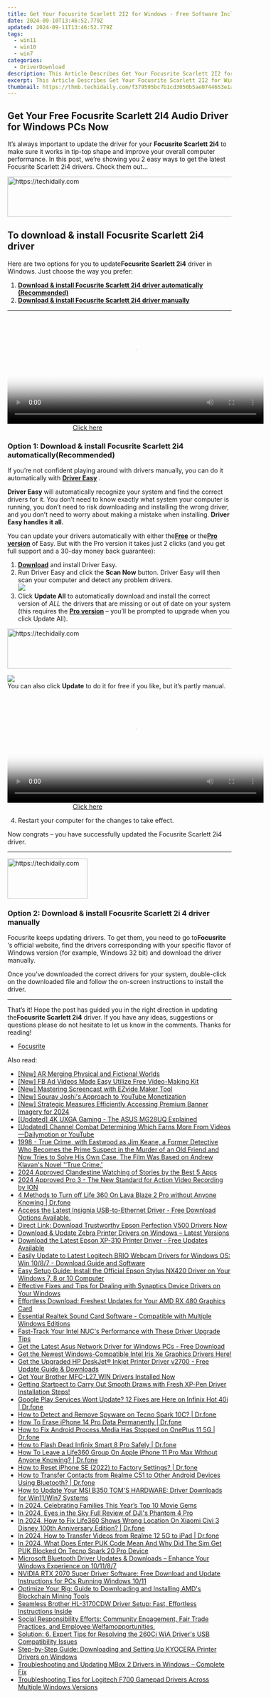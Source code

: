 ```yaml
---
title: Get Your Focusrite Scarlett 2I2 for Windows - Free Software Included!
date: 2024-09-10T13:46:52.779Z
updated: 2024-09-11T13:46:52.779Z
tags:
  - win11
  - win10
  - win7
categories:
  - DriverDownload
description: This Article Describes Get Your Focusrite Scarlett 2I2 for Windows - Free Software Included!
excerpt: This Article Describes Get Your Focusrite Scarlett 2I2 for Windows - Free Software Included!
thumbnail: https://thmb.techidaily.com/f379595bc7b1cd3050b5ae0744653e1ab5e0a38460cd4cd6298021feb9a9cc65.jpg
---
```


## Get Your Free Focusrite Scarlett 2I4 Audio Driver for Windows PCs Now

It’s always important to update the driver for your **Focusrite Scarlett 2i4** to make sure it works in tip-top shape and improve your overall computer performance. In this post, we’re showing you 2 easy ways to get the latest Focusrite Scarlett 2i4 drivers. Check them out…





<!-- affiliate ads begin -->
<a href="https://ephamedtechinc.pxf.io/c/5597632/2130532/26400" target="_top" id="2130532">
  <img src="//a.impactradius-go.com/display-ad/26400-2130532" border="0" alt="https://techidaily.com" width="728" height="90"/>
</a>
<img height="0" width="0" src="https://ephamedtechinc.pxf.io/i/5597632/2130532/26400" style="position:absolute;visibility:hidden;" border="0" />
<!-- affiliate ads end -->




## To download & install **Focusrite Scarlett 2i4 driver**

 Here are two options for you to update**Focusrite Scarlett 2i4** driver in Windows. Just choose the way you prefer:

1. **[Download & install Focusrite Scarlett 2i4 driver automatically (Recommended)](https://www.drivereasy.com/knowledge/how-to-update-focusrite-scarlett-2i4-drivers-in-windows/#O1)**
2. **[Download & install Focusrite Scarlett 2i4 driver manually](https://tools.techidaily.com/drivereasy/download/)**

---





<!-- affiliate ads begin -->
<span id="1993645">
					<video width="576" height="240" style="cursor:pointer"
           poster="//a.impactradius-go.com/display-clicktoplayimage/1993645.png"
           onclick="if(!this.playClicked){this.play();this.setAttribute('controls',true);this.playClicked=true;}">
	   <source src="//a.impactradius-go.com/display-ad/22993-1993645">
	   <img src="//a.impactradius-go.com/display-clicktoplayimage/1993645.png" style="border: none; height: 100%; width: 100%; object-fit: contain">
	</video>
	<div style="width:360px;text-align:center"><a href="javascript:window.open(decodeURIComponent('https%3A%2F%2Fhomestyler.sjv.io%2Fc%2F5597632%2F1993645%2F22993'), '_blank');void(0);">Click here</a></div>
</span>
<img height="0" width="0" src="https://imp.pxf.io/i/5597632/1993645/22993" style="position:absolute;visibility:hidden;" border="0" />
<!-- affiliate ads end -->




### Option 1: Download & install **Focusrite Scarlett 2i4**  automatically(Recommended)

 If you’re not confident playing around with drivers manually, you can do it automatically with **[Driver Easy](https://tools.techidaily.com/drivereasy/download/)**  .

**Driver Easy** will automatically recognize your system and find the correct drivers for it. You don’t need to know exactly what system your computer is running, you don’t need to risk downloading and installing the wrong driver, and you don’t need to worry about making a mistake when installing. **Driver Easy handles it all.**

 You can update your drivers automatically with either the[**Free**](https://tools.techidaily.com/drivereasy/download/) or the[**Pro version**](https://tools.techidaily.com/drivereasy/download/) of Easy. But with the Pro version it takes just 2 clicks (and you get full support and a 30-day money back guarantee):

1. **[Download](https://tools.techidaily.com/drivereasy/download/)**  and install Driver Easy.
2. Run Driver Easy and click the **Scan Now** button. Driver Easy will then scan your computer and detect any problem drivers.  
![](https://images.drivereasy.com/wp-content/uploads/2019/09/scannow.jpg)
3. Click **Update All** to automatically download and install the correct version of _ALL_ the drivers that are missing or out of date on your system (this requires the **[Pro version](https://tools.techidaily.com/drivereasy/download/)**  – you’ll be prompted to upgrade when you click Update All).  




<!-- affiliate ads begin -->
<a href="https://appsumo.8odi.net/c/5597632/2137411/7443" target="_top" id="2137411">
  <img src="//a.impactradius-go.com/display-ad/7443-2137411" border="0" alt="https://techidaily.com" width="600" height="90"/>
</a>
<img height="0" width="0" src="https://appsumo.8odi.net/i/5597632/2137411/7443" style="position:absolute;visibility:hidden;" border="0" />
<!-- affiliate ads end -->




![](https://images.drivereasy.com/wp-content/uploads/2019/09/focusrite-scarlett-2i4-driver.jpg)  
 You can also click **Update** to do it for free if you like, but it’s partly manual.




<!-- affiliate ads begin -->
<span id="1983549">
					<video width="576" height="240" style="cursor:pointer"
           poster="//a.impactradius-go.com/display-clicktoplayimage/1983549.png"
           onclick="if(!this.playClicked){this.play();this.setAttribute('controls',true);this.playClicked=true;}">
	   <source src="//a.impactradius-go.com/display-ad/22993-1983549">
	   <img src="//a.impactradius-go.com/display-clicktoplayimage/1983549.png" style="border: none; height: 100%; width: 100%; object-fit: contain">
	</video>
	<div style="width:360px;text-align:center"><a href="javascript:window.open(decodeURIComponent('https%3A%2F%2Fhomestyler.sjv.io%2Fc%2F5597632%2F1983549%2F22993'), '_blank');void(0);">Click here</a></div>
</span>
<img height="0" width="0" src="https://imp.pxf.io/i/5597632/1983549/22993" style="position:absolute;visibility:hidden;" border="0" />
<!-- affiliate ads end -->




4. Restart your computer for the changes to take effect.

 Now congrats – you have successfully updated the Focusrite Scarlett 2i4 driver.

---





<!-- affiliate ads begin -->
<a href="https://aligracehair.sjv.io/c/5597632/2135411/19272" target="_top" id="2135411">
  <img src="//a.impactradius-go.com/display-ad/19272-2135411" border="0" alt="https://techidaily.com" width="180" height="90"/>
</a>
<img height="0" width="0" src="https://aligracehair.sjv.io/i/5597632/2135411/19272" style="position:absolute;visibility:hidden;" border="0" />
<!-- affiliate ads end -->




### Option 2: Download & install **Focusrite Scarlett 2i** 4 driver manually

 Focusrite keeps updating drivers. To get them, you need to go to**Focusrite** ‘s official website, find the drivers corresponding with your specific flavor of Windows version (for example, Windows 32 bit) and download the driver manually.

 Once you’ve downloaded the correct drivers for your system, double-click on the downloaded file and follow the on-screen instructions to install the driver.

---

 That’s it! Hope the post has guided you in the right direction in updating the**Focusrite Scarlett 2i4** driver. If you have any ideas, suggestions or questions please do not hesitate to let us know in the comments. Thanks for reading!

* [Focusrite](https://tools.techidaily.com/drivereasy/download/)

<ins class="adsbygoogle"
     style="display:block"
     data-ad-format="autorelaxed"
     data-ad-client="ca-pub-7571918770474297"
     data-ad-slot="1223367746"></ins>



<ins class="adsbygoogle"
     style="display:block"
     data-ad-client="ca-pub-7571918770474297"
     data-ad-slot="8358498916"
     data-ad-format="auto"
     data-full-width-responsive="true"></ins>





<span class="atpl-alsoreadstyle">Also read:</span>
<div><ul>
<li><a href="https://extra-lessons.techidaily.com/new-ar-merging-physical-and-fictional-worlds/"><u>[New] AR Merging Physical and Fictional Worlds</u></a></li>
<li><a href="https://facebook-videos.techidaily.com/new-fb-ad-videos-made-easy-utilize-free-video-making-kit/"><u>[New] FB Ad Videos Made Easy Utilize Free Video-Making Kit</u></a></li>
<li><a href="https://visual-screen-recording.techidaily.com/new-mastering-screencast-with-ezvide-maker-tool/"><u>[New] Mastering Screencast with EZvide Maker Tool</u></a></li>
<li><a href="https://youtube-docs.techidaily.com/ourav-joshis-approach-to-youtube-monetization/"><u>[New] Sourav Joshi's Approach to YouTube Monetization</u></a></li>
<li><a href="https://fox-direct.techidaily.com/new-strategic-measures-efficiently-accessing-premium-banner-imagery-for-2024/"><u>[New] Strategic Measures Efficiently Accessing Premium Banner Imagery for 2024</u></a></li>
<li><a href="https://extra-lessons.techidaily.com/updated-4k-uxga-gaming-the-asus-mg28uq-explained/"><u>[Updated] 4K UXGA Gaming - The ASUS MG28UQ Explained</u></a></li>
<li><a href="https://youtube-webster.techidaily.com/ed-channel-combat-determining-which-earns-more-from-videosdailymotion-or-youtube/"><u>[Updated] Channel Combat Determining Which Earns More From Videos—Dailymotion or YouTube</u></a></li>
<li><a href="https://driver-download.techidaily.com/1998-true-crime-with-eastwood-as-jim-keane-a-former-detective-who-becomes-the-prime-suspect-in-the-murder-of-an-old-friend-and-now-tries-to-solve-his-own-ca274/"><u>1998 - True Crime, with Eastwood as Jim Keane, a Former Detective Who Becomes the Prime Suspect in the Murder of an Old Friend and Now Tries to Solve His Own Case. The Film Was Based on Andrew Klavan's Novel ''True Crime.'</u></a></li>
<li><a href="https://instagram-videos.techidaily.com/2024-approved-clandestine-watching-of-stories-by-the-best-5-apps/"><u>2024 Approved Clandestine Watching of Stories by the Best 5 Apps</u></a></li>
<li><a href="https://extra-guidance.techidaily.com/2024-approved-pro-3-the-new-standard-for-action-video-recording-by-ion/"><u>2024 Approved Pro 3 - The New Standard for Action Video Recording by ION</u></a></li>
<li><a href="https://location-fake.techidaily.com/4-methods-to-turn-off-life-360-on-lava-blaze-2-pro-without-anyone-knowing-drfone-by-drfone-virtual-android/"><u>4 Methods to Turn off Life 360 On Lava Blaze 2 Pro without Anyone Knowing | Dr.fone</u></a></li>
<li><a href="https://driver-download.techidaily.com/access-the-latest-insignia-usb-to-ethernet-driver-free-download-options-available/"><u>Access the Latest Insignia USB-to-Ethernet Driver - Free Download Options Available.</u></a></li>
<li><a href="https://driver-download.techidaily.com/direct-link-download-trustworthy-epson-perfection-v500-drivers-now/"><u>Direct Link: Download Trustworthy Epson Perfection V500 Drivers Now</u></a></li>
<li><a href="https://driver-download.techidaily.com/1722975431746-download-and-update-zebra-printer-drivers-on-windows-latest-versions/"><u>Download & Update Zebra Printer Drivers on Windows – Latest Versions</u></a></li>
<li><a href="https://driver-download.techidaily.com/download-the-latest-epson-xp-310-printer-driver-free-updates-available/"><u>Download the Latest Epson XP-310 Printer Driver - Free Updates Available</u></a></li>
<li><a href="https://driver-download.techidaily.com/easily-update-to-latest-logitech-brio-webcam-drivers-for-windows-os-win-1087-download-guide-and-software/"><u>Easily Update to Latest Logitech BRIO Webcam Drivers for Windows OS: Win 10/8/7 - Download Guide and Software</u></a></li>
<li><a href="https://driver-download.techidaily.com/easy-setup-guide-install-the-official-epson-stylus-nx420-driver-on-your-windows-7-8-or-10-computer/"><u>Easy Setup Guide: Install the Official Epson Stylus NX420 Driver on Your Windows 7, 8 or 10 Computer</u></a></li>
<li><a href="https://driver-download.techidaily.com/effective-fixes-and-tips-for-dealing-with-synaptics-device-drivers-on-your-windows/"><u>Effective Fixes and Tips for Dealing with Synaptics Device Drivers on Your Windows</u></a></li>
<li><a href="https://driver-download.techidaily.com/effortless-download-freshest-updates-for-your-amd-rx-480-graphics-card/"><u>Effortless Download: Freshest Updates for Your AMD RX 480 Graphics Card</u></a></li>
<li><a href="https://driver-download.techidaily.com/essential-realtek-sound-card-software-compatible-with-multiple-windows-editions/"><u>Essential Realtek Sound Card Software - Compatible with Multiple Windows Editions</u></a></li>
<li><a href="https://driver-download.techidaily.com/fast-track-your-intel-nucs-performance-with-these-driver-upgrade-tips/"><u>Fast-Track Your Intel NUC's Performance with These Driver Upgrade Tips</u></a></li>
<li><a href="https://driver-download.techidaily.com/get-the-latest-asus-network-driver-for-windows-pcs-free-download/"><u>Get the Latest Asus Network Driver for Windows PCs - Free Download</u></a></li>
<li><a href="https://driver-download.techidaily.com/get-the-newest-windows-compatible-intel-iris-xe-graphics-drivers-here/"><u>Get the Newest Windows-Compatible Intel Iris Xe Graphics Drivers Here!</u></a></li>
<li><a href="https://driver-download.techidaily.com/get-the-upgraded-hp-deskjet-inkjet-printer-driver-v2700-free-update-guide-and-downloads/"><u>Get the Upgraded HP DeskJet® Inkjet Printer Driver v2700 - Free Update Guide & Downloads</u></a></li>
<li><a href="https://win-amazing.techidaily.com/1722966264688-get-your-brother-mfc-l27win-drivers-installed-now/"><u>Get Your Brother MFC-L27_WIN Drivers Installed Now</u></a></li>
<li><a href="https://driver-download.techidaily.com/getting-startpect-to-carry-out-smooth-draws-with-fresh-xp-pen-driver-installation-steps/"><u>Getting Startpect to Carry Out Smooth Draws with Fresh XP-Pen Driver Installation Steps!</u></a></li>
<li><a href="https://howto.techidaily.com/google-play-services-wont-update-12-fixes-are-here-on-infinix-hot-40i-drfone-by-drfone-fix-android-problems-fix-android-problems/"><u>Google Play Services Wont Update? 12 Fixes are Here on Infinix Hot 40i | Dr.fone</u></a></li>
<li><a href="https://android-location-track.techidaily.com/how-to-detect-and-remove-spyware-on-tecno-spark-10c-drfone-by-drfone-virtual-android/"><u>How to Detect and Remove Spyware on Tecno Spark 10C? | Dr.fone</u></a></li>
<li><a href="https://blog-min.techidaily.com/how-to-erase-iphone-14-pro-data-permanently-drfone-by-drfone-ios-full-data-eraser-ios-full-data-eraser/"><u>How To Erase iPhone 14 Pro Data Permanently | Dr.fone</u></a></li>
<li><a href="https://change-location.techidaily.com/how-to-fix-androidprocessmedia-has-stopped-on-oneplus-11-5g-drfone-by-drfone-fix-android-problems-fix-android-problems/"><u>How to Fix Android.Process.Media Has Stopped on OnePlus 11 5G | Dr.fone</u></a></li>
<li><a href="https://howto.techidaily.com/how-to-flash-dead-infinix-smart-8-pro-safely-drfone-by-drfone-fix-android-problems-fix-android-problems/"><u>How to Flash Dead Infinix Smart 8 Pro Safely | Dr.fone</u></a></li>
<li><a href="https://location-social.techidaily.com/how-to-leave-a-life360-group-on-apple-iphone-11-pro-max-without-anyone-knowing-drfone-by-drfone-virtual-ios/"><u>How To Leave a Life360 Group On Apple iPhone 11 Pro Max Without Anyone Knowing? | Dr.fone</u></a></li>
<li><a href="https://blog-min.techidaily.com/how-to-reset-iphone-se-2022-to-factory-settings-drfone-by-drfone-ios-system-repair-ios-system-repair/"><u>How to Reset iPhone SE (2022) to Factory Settings? | Dr.fone</u></a></li>
<li><a href="https://blog-min.techidaily.com/how-to-transfer-contacts-from-realme-c51-to-other-android-devices-using-bluetooth-drfone-by-drfone-transfer-from-android-transfer-from-android/"><u>How to Transfer Contacts from Realme C51 to Other Android Devices Using Bluetooth? | Dr.fone</u></a></li>
<li><a href="https://driver-download.techidaily.com/how-to-update-your-msi-b350-toms-hardware-driver-downloads-for-win11win7-systems/"><u>How to Update Your MSI B350 TOM'S HARDWARE: Driver Downloads for Win11/Win7 Systems</u></a></li>
<li><a href="https://article-knowledge.techidaily.com/in-2024-celebrating-families-this-years-top-10-movie-gems/"><u>In 2024, Celebrating Families This Year’s Top 10 Movie Gems</u></a></li>
<li><a href="https://some-knowledge.techidaily.com/in-2024-eyes-in-the-sky-full-review-of-djis-phantom-4-pro/"><u>In 2024, Eyes in the Sky Full Review of DJI's Phantom 4 Pro</u></a></li>
<li><a href="https://review-topics.techidaily.com/in-2024-how-to-fix-life360-shows-wrong-location-on-xiaomi-civi-3-disney-100th-anniversary-edition-drfone-by-drfone-virtual-android/"><u>In 2024, How to Fix Life360 Shows Wrong Location On Xiaomi Civi 3 Disney 100th Anniversary Edition? | Dr.fone</u></a></li>
<li><a href="https://android-transfer.techidaily.com/in-2024-how-to-transfer-videos-from-realme-12-5g-to-ipad-drfone-by-drfone-transfer-from-android-transfer-from-android/"><u>In 2024, How to Transfer Videos from Realme 12 5G to iPad | Dr.fone</u></a></li>
<li><a href="https://sim-unlock.techidaily.com/in-2024-what-does-enter-puk-code-mean-and-why-did-the-sim-get-puk-blocked-on-tecno-spark-20-pro-device-by-drfone-android/"><u>In 2024, What Does Enter PUK Code Mean And Why Did The Sim Get PUK Blocked On Tecno Spark 20 Pro Device</u></a></li>
<li><a href="https://driver-download.techidaily.com/microsoft-bluetooth-driver-updates-and-downloads-enhance-your-windows-experience-on-101187/"><u>Microsoft Bluetooth Driver Updates & Downloads – Enhance Your Windows Experience on 10/11/8/7</u></a></li>
<li><a href="https://driver-download.techidaily.com/nvidia-rtx-2070-super-driver-software-free-download-and-update-instructions-for-pcs-running-windows-1011/"><u>NVIDIA RTX 2070 Super Driver Software: Free Download and Update Instructions for PCs Running Windows 10/11</u></a></li>
<li><a href="https://driver-download.techidaily.com/optimize-your-rig-guide-to-downloading-and-installing-amds-blockchain-mining-tools/"><u>Optimize Your Rig: Guide to Downloading and Installing AMD's Blockchain Mining Tools</u></a></li>
<li><a href="https://driver-download.techidaily.com/seamless-brother-hl-3170cdw-driver-setup-fast-effortless-instructions-inside/"><u>Seamless Brother HL-3170CDW Driver Setup: Fast, Effortless Instructions Inside</u></a></li>
<li><a href="https://driver-download.techidaily.com/social-responsibility-efforts-community-engagement-fair-trade-practices-and-employee-welfamopportunities/"><u>Social Responsibility Efforts: Community Engagement, Fair Trade Practices, and Employee Welfamopportunities.</u></a></li>
<li><a href="https://driver-download.techidaily.com/solution-6-expert-tips-for-resolving-the-260ci-wia-drivers-usb-compatibility-issues/"><u>Solution: 6. Expert Tips for Resolving the 260Ci WiA Driver's USB Compatibility Issues</u></a></li>
<li><a href="https://driver-download.techidaily.com/step-by-step-guide-downloading-and-setting-up-kyocera-printer-drivers-on-windows/"><u>Step-by-Step Guide: Downloading and Setting Up KYOCERA Printer Drivers on Windows</u></a></li>
<li><a href="https://driver-download.techidaily.com/troubleshooting-and-updating-mbox-2-drivers-in-windows-complete-fix/"><u>Troubleshooting and Updating MBox 2 Drivers in Windows – Complete Fix</u></a></li>
<li><a href="https://driver-download.techidaily.com/troubleshooting-tips-for-logitech-f700-gamepad-drivers-across-multiple-windows-versions/"><u>Troubleshooting Tips for Logitech F700 Gamepad Drivers Across Multiple Windows Versions</u></a></li>
</ul></div>




